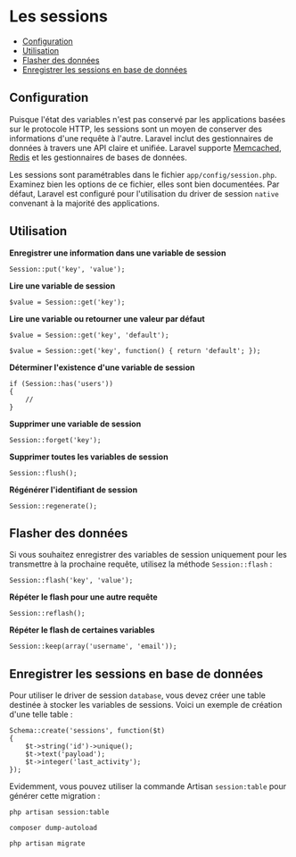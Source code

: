 # Les sessions

- [Configuration](#configuration)
- [Utilisation](#session-usage)
- [Flasher des données](#flash-data)
- [Enregistrer les sessions en base de données](#database-sessions)

<a name="configuration"></a>
## Configuration

Puisque l'état des variables n'est pas conservé par les applications basées sur le protocole HTTP, les sessions sont un moyen de conserver des informations d'une requête à l'autre. Laravel inclut des gestionnaires de données à travers une API claire et unifiée. Laravel supporte [Memcached](http://memcached.org), [Redis](http://redis.io) et les gestionnaires de bases de données.

Les sessions sont paramétrables dans le fichier `app/config/session.php`. Examinez bien les options de ce fichier, elles sont bien documentées. Par défaut, Laravel est configuré pour l'utilisation du driver de session `native` convenant à la majorité des applications.

<a name="session-usage"></a>
## Utilisation

**Enregistrer une information dans une variable de session**

	Session::put('key', 'value');

**Lire une variable de session**

	$value = Session::get('key');

**Lire une variable ou retourner une valeur par défaut**

	$value = Session::get('key', 'default');

	$value = Session::get('key', function() { return 'default'; });

**Déterminer l'existence d'une variable de session**

	if (Session::has('users'))
	{
		//
	}

**Supprimer une variable de session**

	Session::forget('key');

**Supprimer toutes les variables de session**

	Session::flush();

**Régénérer l'identifiant de session**

	Session::regenerate();

<a name="flash-data"></a>
## Flasher des données

Si vous souhaitez enregistrer des variables de session uniquement pour les transmettre à la prochaine requête, utilisez la méthode `Session::flash` :

	Session::flash('key', 'value');

**Répéter le flash pour une autre requête**

	Session::reflash();

**Répéter le flash de certaines variables**

	Session::keep(array('username', 'email'));

<a name="database-sessions"></a>
## Enregistrer les sessions en base de données

Pour utiliser le driver de session `database`, vous devez créer une table destinée à stocker les variables de sessions. Voici un exemple de création d'une telle table :

	Schema::create('sessions', function($t)
	{
		$t->string('id')->unique();
		$t->text('payload');
		$t->integer('last_activity');
	});

Evidemment, vous pouvez utiliser la commande Artisan `session:table` pour générer cette migration :

	php artisan session:table

	composer dump-autoload

	php artisan migrate
